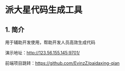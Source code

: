 # 派大星代码生成工具
## 1. 简介
用于辅助开发使用，帮助开发人员高效生成代码

演示地址：http://123.56.155.145:9701/

前端项目跳转：https://github.com/EvinzZ/paidaxing-qian